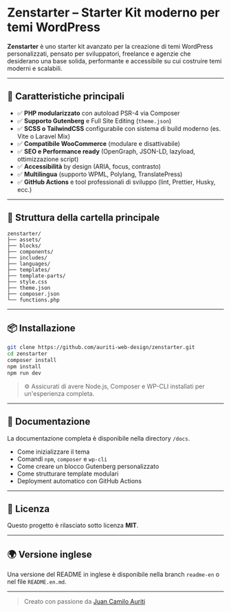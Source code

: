 
# Zenstarter – Starter Kit moderno per temi WordPress

**Zenstarter** è uno starter kit avanzato per la creazione di temi WordPress personalizzati, pensato per sviluppatori, freelance e agenzie che desiderano una base solida, performante e accessibile su cui costruire temi moderni e scalabili.

---

## 🚀 Caratteristiche principali

- ✅ **PHP modularizzato** con autoload PSR-4 via Composer
- ✅ **Supporto Gutenberg** e Full Site Editing (`theme.json`)
- ✅ **SCSS o TailwindCSS** configurabile con sistema di build moderno (es. Vite o Laravel Mix)
- ✅ **Compatibile WooCommerce** (modulare e disattivabile)
- ✅ **SEO e Performance ready** (OpenGraph, JSON-LD, lazyload, ottimizzazione script)
- ✅ **Accessibilità** by design (ARIA, focus, contrasto)
- ✅ **Multilingua** (supporto WPML, Polylang, TranslatePress)
- ✅ **GitHub Actions** e tool professionali di sviluppo (lint, Prettier, Husky, ecc.)

---

## 📁 Struttura della cartella principale

```
zenstarter/
├── assets/
├── blocks/
├── components/
├── includes/
├── languages/
├── templates/
├── template-parts/
├── style.css
├── theme.json
├── composer.json
└── functions.php
```

---

## 📦 Installazione

```bash
git clone https://github.com/auriti-web-design/zenstarter.git
cd zenstarter
composer install
npm install
npm run dev
```

> ⚙️ Assicurati di avere Node.js, Composer e WP-CLI installati per un'esperienza completa.

---

## 📝 Documentazione

La documentazione completa è disponibile nella directory `/docs`.

- Come inizializzare il tema
- Comandi `npm`, `composer` e `wp-cli`
- Come creare un blocco Gutenberg personalizzato
- Come strutturare template modulari
- Deployment automatico con GitHub Actions

---

## 📄 Licenza

Questo progetto è rilasciato sotto licenza **MIT**.

---

## 🌍 Versione inglese

Una versione del README in inglese è disponibile nella branch `readme-en` o nel file `README.en.md`.

---

> Creato con passione da [Juan Camilo Auriti](https://auritidesign.com)
